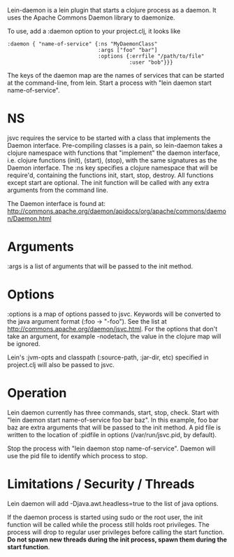 Lein-daemon is a lein plugin that starts a clojure process as a daemon. It uses the Apache Commons Daemon library to daemonize. 

To use, add a :daemon option to your project.clj, it looks like

    :daemon { "name-of-service" {:ns "MyDaemonClass"
                                 :args ["foo" "bar"]
                                 :options {:errfile "/path/to/file"
                                           :user "bob"}}}

The keys of the daemon map are the names of services that can be started at the command-line, from lein. Start a process with "lein daemon start name-of-service". 

NS
==
jsvc requires the service to be started with a class that implements the Daemon interface. Pre-compiling classes is a pain, so lein-daemon takes a clojure namespace with functions that "implement" the daemon interface, i.e. clojure functions (init), (start), (stop), with the same signatures as the Daemon interface. The :ns key specifies a clojure namespace that will be require'd, containing the functions init, start, stop, destroy. All functions except start are optional. The init function will be called with any extra arguments from the command line.

The Daemon interface is found at: http://commons.apache.org/daemon/apidocs/org/apache/commons/daemon/Daemon.html

Arguments
=========
:args is a list of arguments that will be passed to the init method. 

Options
=======
:options is a map of options passed to jsvc. Keywords will be converted to the java argument format (:foo -> "-foo"). See the list at http://commons.apache.org/daemon/jsvc.html. For the options that don't take an argument, for example -nodetach, the value in the clojure map will be ignored. 

Lein's :jvm-opts and classpath (:source-path, :jar-dir, etc) specified in project.clj will also be passed to jsvc.

Operation
=========
Lein daemon currently has three commands, start, stop, check. Start with "lein daemon start name-of-service foo bar baz". In this example, foo bar baz are extra arguments that will be passed to the init method. A pid file is written to the location of :pidfile in options (/var/run/jsvc.pid, by default). 

Stop the process with "lein daemon stop name-of-service". Daemon will use the pid file to identify which process to stop.

Limitations / Security / Threads
================================
Lein daemon will add -Djava.awt.headless=true to the list of java options.

If the daemon process is started using sudo or the root user, the init function will be called while the process still holds root privileges. The process will drop to regular user privileges before calling the start function. **Do not spawn new threads during the init process, spawn them during the start function**.